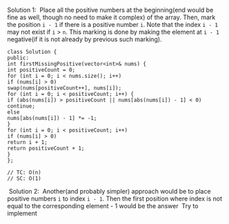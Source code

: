 Solution 1:
​
Place all the positive numbers at the beginning(end would be fine as well, though no need to make it complex) of the array. Then, mark the position `i - 1` if there is a positive number `i`. Note that the index `i - 1` may not exist if `i` > `n`. This marking is done by making the element at `i - 1` negative(if it is not already by previous such marking).
​
```
class Solution {
public:
int firstMissingPositive(vector<int>& nums) {
int positiveCount = 0;
for (int i = 0; i < nums.size(); i++)
if (nums[i] > 0)
swap(nums[positiveCount++], nums[i]);
for (int i = 0; i < positiveCount; i++) {
if (abs(nums[i]) > positiveCount || nums[abs(nums[i]) - 1] < 0)
continue;
else
nums[abs(nums[i]) - 1] *= -1;
}
for (int i = 0; i < positiveCount; i++)
if (nums[i] > 0)
return i + 1;
return positiveCount + 1;
}
};
​
// TC: O(n)
// SC: O(1)
```
​
Solution 2:
​
Another(and probably simpler) approach would be to place positive numbers `i` to index `i - 1`. Then the first position where index is not equal to the corresponding element - 1 would be the answer
​
Try to implement